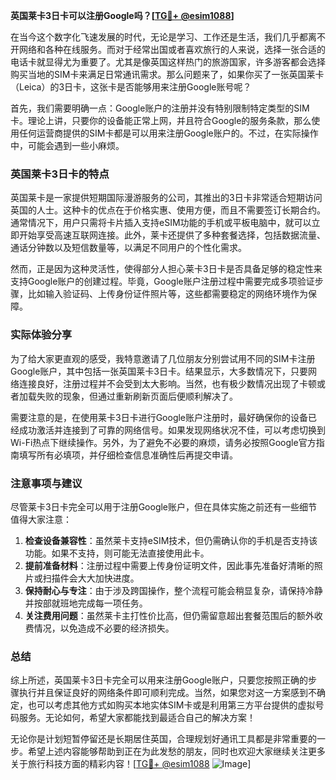**英国莱卡3日卡可以注册Google吗？[[TG💪+ @esim1088](https://t.me/s/esim1088)]**

在当今这个数字化飞速发展的时代，无论是学习、工作还是生活，我们几乎都离不开网络和各种在线服务。而对于经常出国或者喜欢旅行的人来说，选择一张合适的电话卡就显得尤为重要了。尤其是像英国这样热门的旅游国家，许多游客都会选择购买当地的SIM卡来满足日常通讯需求。那么问题来了，如果你买了一张英国莱卡（Leica）的3日卡，这张卡是否能够用来注册Google账号呢？

首先，我们需要明确一点：Google账户的注册并没有特别限制特定类型的SIM卡。理论上讲，只要你的设备能正常上网，并且符合Google的服务条款，那么使用任何运营商提供的SIM卡都是可以用来注册Google账户的。不过，在实际操作中，可能会遇到一些小麻烦。

### 英国莱卡3日卡的特点

英国莱卡是一家提供短期国际漫游服务的公司，其推出的3日卡非常适合短期访问英国的人士。这种卡的优点在于价格实惠、使用方便，而且不需要签订长期合约。通常情况下，用户只需将卡片插入支持eSIM功能的手机或平板电脑中，就可以立即开始享受高速互联网连接。此外，莱卡还提供了多种套餐选择，包括数据流量、通话分钟数以及短信数量等，以满足不同用户的个性化需求。

然而，正是因为这种灵活性，使得部分人担心莱卡3日卡是否具备足够的稳定性来支持Google账户的创建过程。毕竟，Google账户注册过程中需要完成多项验证步骤，比如输入验证码、上传身份证件照片等，这些都需要稳定的网络环境作为保障。

### 实际体验分享

为了给大家更直观的感受，我特意邀请了几位朋友分别尝试用不同的SIM卡注册Google账户，其中包括一张英国莱卡3日卡。结果显示，大多数情况下，只要网络连接良好，注册过程并不会受到太大影响。当然，也有极少数情况出现了卡顿或者加载失败的现象，但通过重新刷新页面后便顺利解决了。

需要注意的是，在使用莱卡3日卡进行Google账户注册时，最好确保你的设备已经成功激活并连接到了可靠的网络信号。如果发现网络状况不佳，可以考虑切换到Wi-Fi热点下继续操作。另外，为了避免不必要的麻烦，请务必按照Google官方指南填写所有必填项，并仔细检查信息准确性后再提交申请。

### 注意事项与建议

尽管莱卡3日卡完全可以用于注册Google账户，但在具体实施之前还有一些细节值得大家注意：

1. **检查设备兼容性**：虽然莱卡支持eSIM技术，但仍需确认你的手机是否支持该功能。如果不支持，则可能无法直接使用此卡。
2. **提前准备材料**：注册过程中需要上传身份证明文件，因此事先准备好清晰的照片或扫描件会大大加快进度。
3. **保持耐心与专注**：由于涉及跨国操作，整个流程可能会稍显复杂，请保持冷静并按部就班地完成每一项任务。
4. **关注费用问题**：虽然莱卡主打性价比高，但仍需留意超出套餐范围后的额外收费情况，以免造成不必要的经济损失。

### 总结

综上所述，英国莱卡3日卡完全可以用来注册Google账户，只要您按照正确的步骤执行并且保证良好的网络条件即可顺利完成。当然，如果您对这一方案感到不确定，也可以考虑其他方式如购买本地实体SIM卡或是利用第三方平台提供的虚拟号码服务。无论如何，希望大家都能找到最适合自己的解决方案！

无论你是计划短暂停留还是长期居住英国，合理规划好通讯工具都是非常重要的一步。希望上述内容能够帮助到正在为此发愁的朋友，同时也欢迎大家继续关注更多关于旅行科技方面的精彩内容！[[TG💪+ @esim1088](https://t.me/s/esim1088) ![Image](https://i.postimg.cc/4NQfJmqS/Snipaste-2025-05-13-00-14-12.png)]